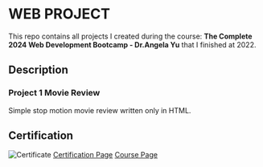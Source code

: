 # WEB PROJECT

This repo contains all projects I created during the course: <b>The Complete 2024 Web Development Bootcamp - Dr.Angela Yu</b> that I finished at 2022.

## Description

### Project 1 Movie Review
Simple stop motion movie review written only in HTML.

## Certification

![Certificate](https://udemy-certificate.s3.amazonaws.com/image/UC-55c8450c-366f-4267-84ad-b4389741914e.jpg?v=1652488446000)
[Certification Page](https://www.udemy.com/certificate/UC-55c8450c-366f-4267-84ad-b4389741914e/)
[Course Page](https://www.udemy.com/course/the-complete-web-development-bootcamp/)
